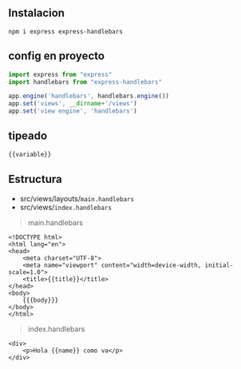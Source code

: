 ## Instalacion
```console
npm i express express-handlebars
```

## config en proyecto
```js
import express from "express"
import handlebars from "express-handlebars"

app.engine('handlebars', handlebars.engine())
app.set('views', __dirname+'/views')
app.set('view engine', 'handlebars')
```

## tipeado
```js
{{variable}}
```

## Estructura
- src/views/layouts/`main.handlebars`
- src/views/`index.handlebars`

> main.handlebars
```
<!DOCTYPE html>
<html lang="en">
<head>
    <meta charset="UTF-8">
    <meta name="viewport" content="width=device-width, initial-scale=1.0">
    <title>{{title}}</title>
</head>
<body>
    {{{body}}}
</body>
</html>
```

> index.handlebars
```
<div>
    <p>Hola {{name}} como va</p>
</div>
```